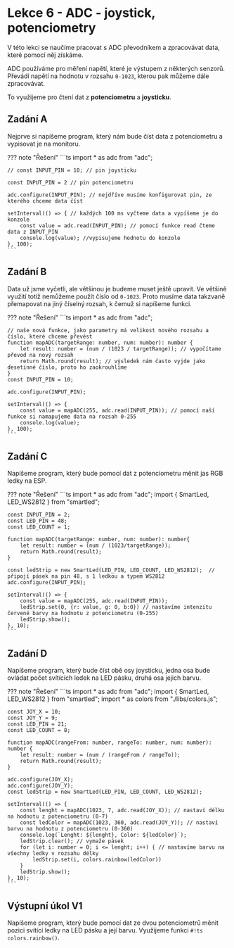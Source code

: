 # Lekce 6 - ADC - joystick, potenciometry

V této lekci se naučíme pracovat s ADC převodníkem a zpracovávat data, které pomocí něj získáme.

ADC používáme pro měření napětí, které je výstupem z některých senzorů.
Převádí napětí na hodnotu v rozsahu `0-1023`, kterou pak můžeme dále zpracovávat.

To využijeme pro čtení dat z **potenciometru** a **joysticku**.

## Zadání A

Nejprve si napíšeme program, který nám bude číst data z potenciometru a vypisovat je na monitoru.

??? note "Řešení"
    ```ts
    import * as adc from "adc";

    // const INPUT_PIN = 10; // pin joysticku

    const INPUT_PIN = 2 // pin potenciometru

    adc.configure(INPUT_PIN); // nejdříve musíme konfigurovat pin, ze kterého chceme data číst

    setInterval(() => { // každých 100 ms vyčteme data a vypíšeme je do konzole
        const value = adc.read(INPUT_PIN); // pomocí funkce read čteme data z INPUT_PIN
        console.log(value); //vypisujeme hodnotu do konzole
    }, 100);
    ```

## Zadání B

Data už jsme vyčetli, ale většinou je budeme muset ještě upravit.
Ve většině využití totiž nemůžeme použít číslo od `0-1023`.
Proto musíme data takzvaně přemapovat na jiný číselný rozsah, k čemuž si napíšeme funkci.

??? note "Řešení"
    ```ts
    import * as adc from "adc";

    // naše nová funkce, jako parametry má velikost nového rozsahu a číslo, které chceme převést
    function mapADC(targetRange: number, num: number): number {
        let result: number = (num / (1023 / targetRange)); // vypočítame převod na nový rozsah
        return Math.round(result); // výsledek nám často vyjde jako desetinné číslo, proto ho zaokrouhlíme
    }
    const INPUT_PIN = 10;

    adc.configure(INPUT_PIN);

    setInterval(() => {
        const value = mapADC(255, adc.read(INPUT_PIN)); // pomocí naší funkce si namapujeme data na rozsah 0-255
        console.log(value);
    }, 100);
    ```

## Zadání C

Napíšeme program, který bude pomocí dat z potenciometru měnit jas RGB ledky na ESP.

??? note "Řešení"
    ```ts
    import * as adc from "adc";
    import { SmartLed, LED_WS2812 } from "smartled";

    const INPUT_PIN = 2;
    const LED_PIN = 48;
    const LED_COUNT = 1;

    function mapADC(targetRange: number, num: number): number{
        let result: number = (num / (1023/targetRange));
        return Math.round(result);
    }

    const ledStrip = new SmartLed(LED_PIN, LED_COUNT, LED_WS2812);  // připojí pásek na pin 48, s 1 ledkou a typem WS2812
    adc.configure(INPUT_PIN);

    setInterval(() => {
        const value = mapADC(255, adc.read(INPUT_PIN));
        ledStrip.set(0, {r: value, g: 0, b:0}) // nastavíme intenzitu červené barvy na hodnotu z potenciometru (0-255)
        ledStrip.show();
    }, 10);
    ```

## Zadání D

Napíšeme program, který bude číst obě osy joysticku, jedna osa bude ovládat počet svítících ledek na LED pásku, druhá osa jejich barvu.

??? note "Řešení"
    ```ts
    import * as adc from "adc";
    import { SmartLed, LED_WS2812 } from "smartled";
    import * as colors from "./libs/colors.js";

    const JOY_X = 10;
    const JOY_Y = 9;
    const LED_PIN = 21;
    const LED_COUNT = 8;

    function mapADC(rangeFrom: number, rangeTo: number, num: number): number {
        let result: number = (num / (rangeFrom / rangeTo));
        return Math.round(result);
    }

    adc.configure(JOY_X);
    adc.configure(JOY_Y);
    const ledStrip = new SmartLed(LED_PIN, LED_COUNT, LED_WS2812);

    setInterval(() => {
        const lenght = mapADC(1023, 7, adc.read(JOY_X)); // nastaví délku na hodnotu z potenciometru (0-7)
        const ledColor = mapADC(1023, 360, adc.read(JOY_Y)); // nastaví barvu na hodnotu z potenciometru (0-360)
        console.log(`Lenght: ${lenght}, Color: ${ledColor}`);
        ledStrip.clear(); // vymaže pásek
        for (let i: number = 0; i <= lenght; i++) { // nastavíme barvu na všechny ledky v rozsahu délky
            ledStrip.set(i, colors.rainbow(ledColor))
        }
        ledStrip.show();
    }, 10);
    ```

## Výstupní úkol V1

Napíšeme program, který bude pomocí dat ze dvou potenciometrů měnit pozici svítící ledky na LED pásku a její barvu.
Využijeme funkci `#!ts colors.rainbow()`.
<!--
??? note "Řešení"
```ts
import * as adc from "adc";
import { smartled } from "smartled";
import * as colors from "./colors.js"

function mapADC(targetRange: number, num: number): number{
    let result: number = (num / (1023/targetRange));
    return Math.round(result);
}

const POT0 = 2;
const POT1 = 1;
const LED_PIN = 21;
const LED_COUNT = 8;

adc.configure(POT0);
adc.configure(POT1);
const ledStrip = new smartled(LED_PIN, LED_COUNT);

setInterval(() => {
    const ledPos = mapADC(7, adc.read(POT0));
    const ledColor = mapADC(360, adc.read(POT1));
    ledStrip.clear();
    ledStrip.set(ledPos, colors.rainbow(ledColor))
    ledStrip.show();
}, 10);
``` -->












